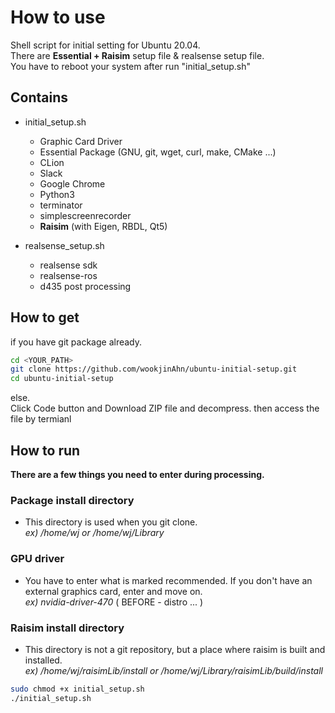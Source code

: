 # How to use  

Shell script for initial setting for Ubuntu 20.04.  
There are **Essential + Raisim** setup file & realsense setup file.  
You have to reboot your system after run "initial_setup.sh"

## Contains
- initial_setup.sh 
  + Graphic Card Driver
  + Essential Package (GNU, git, wget, curl, make, CMake ...)
  + CLion  
  + Slack  
  + Google Chrome  
  + Python3  
  + terminator  
  + simplescreenrecorder  
  + **Raisim** (with Eigen, RBDL, Qt5)
  
  
- realsense_setup.sh  
  + realsense sdk  
  + realsense-ros  
  + d435 post processing  

## How to get  
if you have git package already.  

```bash
cd <YOUR_PATH>
git clone https://github.com/wookjinAhn/ubuntu-initial-setup.git
cd ubuntu-initial-setup
```

else.  
Click Code button and Download ZIP file and decompress. 
then access the file by termianl  


## How to run  

**There are a few things you need to enter during processing.**

### Package install directory
- This directory is used when you git clone.      
  _ex) /home/wj or /home/wj/Library_
### GPU driver
- You have to enter what is marked recommended. If you don't have an external graphics card, enter and move on.   
  _ex) nvidia-driver-470_ ( BEFORE - distro ... )
### Raisim install directory
- This directory is not a git repository, but a place where raisim is built and installed.   
  _ex) /home/wj/raisimLib/install or /home/wj/Library/raisimLib/build/install_     

```bash
sudo chmod +x initial_setup.sh
./initial_setup.sh
```
